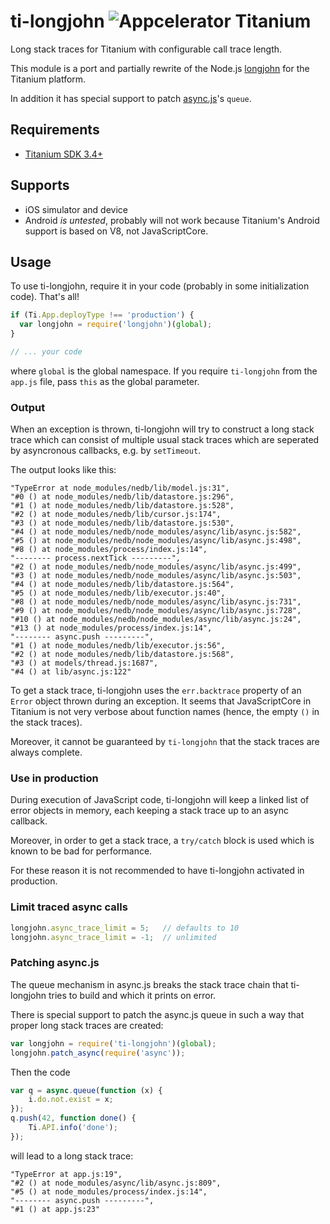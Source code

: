 # ti-longjohn ![Appcelerator Titanium](http://www-static.appcelerator.com/badges/titanium-git-badge-sq.png)

Long stack traces for Titanium with configurable call trace length.

This module is a port and partially rewrite of the Node.js [longjohn](https://github.com/mattinsler/longjohn) for the Titanium platform.

In addition it has special support to patch [async.js](https://github.com/caolan/async)'s `queue`.

## Requirements

* [Titanium SDK 3.4+](http://www.appcelerator.com/titanium/titanium-sdk/)

## Supports

* iOS simulator and device
* Android *is untested*, probably will not work because Titanium's Android support is based on V8, not JavaScriptCore.

## Usage

To use ti-longjohn, require it in your code (probably in some initialization code). That's all!

```javascript
if (Ti.App.deployType !== 'production') {
  var longjohn = require('longjohn')(global);
}

// ... your code
```

where `global` is the global namespace. If you require `ti-longjohn` from the
`app.js` file, pass `this` as the global parameter.

### Output

When an exception is thrown, ti-longjohn will try to construct a long stack trace which can consist of multiple usual stack traces which are seperated by asyncronous callbacks, e.g. by `setTimeout`.

The output looks like this:

```
"TypeError at node_modules/nedb/lib/model.js:31",
"#0 () at node_modules/nedb/lib/datastore.js:296",
"#1 () at node_modules/nedb/lib/datastore.js:528",
"#2 () at node_modules/nedb/lib/cursor.js:174",
"#3 () at node_modules/nedb/lib/datastore.js:530",
"#4 () at node_modules/nedb/node_modules/async/lib/async.js:582",
"#5 () at node_modules/nedb/node_modules/async/lib/async.js:498",
"#8 () at node_modules/process/index.js:14",
"-------- process.nextTick ---------",
"#2 () at node_modules/nedb/node_modules/async/lib/async.js:499",
"#3 () at node_modules/nedb/node_modules/async/lib/async.js:503",
"#4 () at node_modules/nedb/lib/datastore.js:564",
"#5 () at node_modules/nedb/lib/executor.js:40",
"#8 () at node_modules/nedb/node_modules/async/lib/async.js:731",
"#9 () at node_modules/nedb/node_modules/async/lib/async.js:728",
"#10 () at node_modules/nedb/node_modules/async/lib/async.js:24",
"#13 () at node_modules/process/index.js:14",
"-------- async.push ---------",
"#1 () at node_modules/nedb/lib/executor.js:56",
"#2 () at node_modules/nedb/lib/datastore.js:568",
"#3 () at models/thread.js:1687",
"#4 () at lib/async.js:122"
```

To get a stack trace, ti-longjohn uses the `err.backtrace` property of an
`Error` object thrown during an exception. It seems that JavaScriptCore in Titanium is not very verbose about function names (hence, the empty `()` in the stack traces).

Moreover, it cannot be guaranteed by `ti-longjohn` that the stack traces are always complete.

### Use in production

During execution of JavaScript code, ti-longjohn will keep a linked list of error objects in memory, each keeping a stack trace up to an async callback.

Moreover, in order to get a stack trace, a `try/catch` block is used which is known to be bad for performance.

For these reason it is not recommended to have ti-longjohn activated in production.

### Limit traced async calls

```javascript
longjohn.async_trace_limit = 5;   // defaults to 10
longjohn.async_trace_limit = -1;  // unlimited
```

### Patching async.js

The queue mechanism in async.js breaks the stack trace chain that ti-longjohn tries to build and which it prints on error.

There is special support to patch the async.js queue in such a way that proper long stack traces are created:

```javascript
var longjohn = require('ti-longjohn')(global);
longjohn.patch_async(require('async'));
```

Then the code

```javascript
var q = async.queue(function (x) {
    i.do.not.exist = x;
});
q.push(42, function done() {
    Ti.API.info('done');
});
```

will lead to a long stack trace:

```
"TypeError at app.js:19",
"#2 () at node_modules/async/lib/async.js:809",
"#5 () at node_modules/process/index.js:14",
"-------- async.push ---------",
"#1 () at app.js:23"
```

